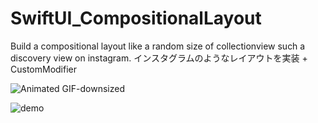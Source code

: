 # SwiftUI_CompositionalLayout
Build a compositional layout like a random size of collectionview such a discovery view on instagram.
インスタグラムのようなレイアウトを実装 + CustomModifier

![Animated GIF-downsized](https://media.giphy.com/media/5dmPCMs8ETJjLJUrX3/giphy.gif?cid=790b761174d36ac4f68cc9e6b51d179b14a4016c4cd185e8&rid=giphy.gif&ct=g)

![demo](https://media.giphy.com/media/5dmPCMs8ETJjLJUrX3/giphy.gif?cid=790b761174d36ac4f68cc9e6b51d179b14a4016c4cd185e8&rid=giphy.gif&ct=g)

